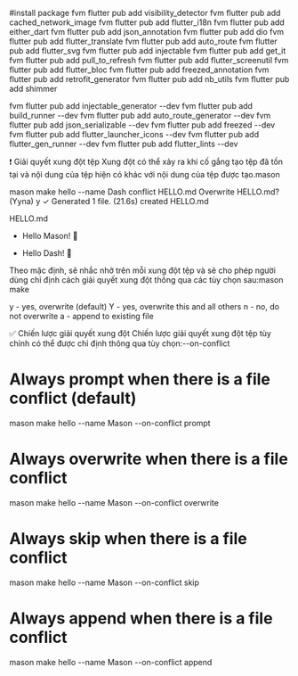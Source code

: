 #install package
fvm flutter pub add visibility_detector
fvm flutter pub add cached_network_image
fvm flutter pub add flutter_i18n 
fvm flutter pub add either_dart
fvm flutter pub add json_annotation
fvm flutter pub add dio 
fvm flutter pub add flutter_translate
fvm flutter pub add auto_route
fvm flutter pub add flutter_svg 
fvm flutter pub add injectable
fvm flutter pub add get_it
fvm flutter pub add pull_to_refresh 
fvm flutter pub add flutter_screenutil
fvm flutter pub add flutter_bloc
fvm flutter pub add freezed_annotation
fvm flutter pub add retrofit_generator
fvm flutter pub add nb_utils
fvm flutter pub add shimmer

fvm flutter pub add injectable_generator  --dev
fvm flutter pub add build_runner --dev
fvm flutter pub add auto_route_generator  --dev
fvm flutter pub add json_serializable --dev
fvm flutter pub add freezed --dev
fvm flutter pub add flutter_launcher_icons --dev
fvm flutter pub add flutter_gen_runner --dev
fvm flutter pub add flutter_lints --dev

❗️ Giải quyết xung đột tệp
Xung đột có thể xảy ra khi cố gắng tạo tệp đã tồn tại và nội dung của tệp hiện có khác với nội dung của tệp được tạo.mason

mason make hello --name Dash
conflict HELLO.md
Overwrite HELLO.md? (Yyna) y
✓ Generated 1 file. (21.6s)
  created HELLO.md

HELLO.md

- Hello Mason! 👋
+ Hello Dash! 👋

Theo mặc định, sẽ nhắc nhở trên mỗi xung đột tệp và sẽ cho phép người dùng chỉ định cách giải quyết xung đột thông qua các tùy chọn sau:mason make

y - yes, overwrite (default)
Y - yes, overwrite this and all others
n - no, do not overwrite
a - append to existing file

✅ Chiến lược giải quyết xung đột
Chiến lược giải quyết xung đột tệp tùy chỉnh có thể được chỉ định thông qua tùy chọn:--on-conflict

# Always prompt when there is a file conflict (default)
mason make hello --name Mason --on-conflict prompt

# Always overwrite when there is a file conflict
mason make hello --name Mason --on-conflict overwrite

# Always skip when there is a file conflict
mason make hello --name Mason --on-conflict skip

# Always append when there is a file conflict
mason make hello --name Mason --on-conflict append